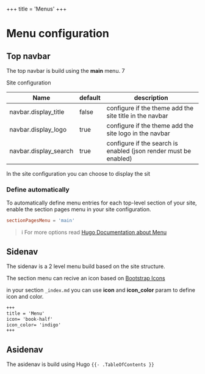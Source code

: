 +++
title = 'Menus'
+++

# Menu configuration

## Top navbar

The top navbar is build using the **main** menu.  7


Site configuration

| Name                 | default | description                                                      |
| -------------------- | ------- | ---------------------------------------------------------------- |
| navbar.display_title | false   | configure if the theme add the site title in the navbar          |
| navbar.display_logo  | true    | configure if the theme add the site logo in the navbar           |
| navbar.display_search        | true    | configure if the search is enabled (json render must be enabled) |

In the site configuration you can choose to display the sit

### Define automatically 
To automatically define menu entries for each top-level section of your site, enable the section pages menu in your site configuration.

```toml
sectionPagesMenu = 'main'
```

> i For more options read [Hugo Documentation about Menu](https://gohugo.io/content-management/menus/)

## Sidenav 

The sidenav is a 2 level menu build based on the site structure.

The section menu can recive an icon based on [Bootstrap Icons](https://icons.getbootstrap.com/)

in your section `_index.md` you can use **icon** and **icon_color** param to define icon and color.

```markdown
+++
title = 'Menu'
icon= 'book-half'
icon_color= 'indigo'
+++
```

## Asidenav

The asidenav is build using Hugo ```{{- .TableOfContents }}```